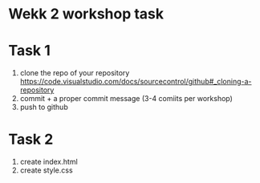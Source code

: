 # Wekk 2 workshop task

# Task 1

1. clone the repo of your repository https://code.visualstudio.com/docs/sourcecontrol/github#_cloning-a-repository
2. commit + a proper commit message (3-4 comiits per workshop)
3. push to github

# Task 2

1. create index.html
2. create style.css
